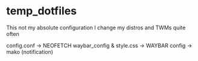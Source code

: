# temp_dotfiles
This not my absolute configuration I change my distros and TWMs quite often 

config.conf -> NEOFETCH
waybar_config & style.css -> WAYBAR 
config -> mako (notification)

